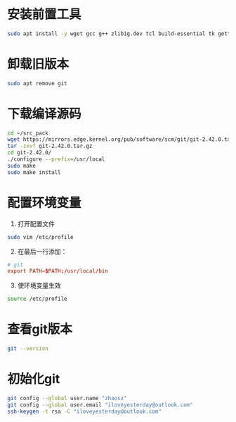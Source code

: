 # 安装前置工具

```sh
sudo apt install -y wget gcc g++ zlib1g.dev tcl build-essential tk gettext libcurl4-openssl-dev
```

# 卸载旧版本

```sh
sudo apt remove git
```

# 下载编译源码

```sh
cd ~/src_pack
wget https://mirrors.edge.kernel.org/pub/software/scm/git/git-2.42.0.tar.gz
tar -zxvf git-2.42.0.tar.gz 
cd git-2.42.0/
./configure --prefix=/usr/local
sudo make
sudo make install
```

# 配置环境变量

1. 打开配置文件
```sh
sudo vim /etc/profile
```

2. 在最后一行添加：
```conf
# git
export PATH=$PATH:/usr/local/bin
```

3. 使环境变量生效
```sh
source /etc/profile
```

# 查看git版本

```sh
git --version
```

# 初始化git

```sh
git config --global user.name "zhaosz"
git config --global user.email "iloveyesterday@outlook.com"
ssh-keygen -t rsa -C "iloveyesterday@outlook.com"
```
